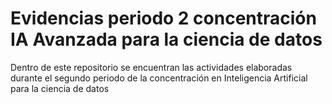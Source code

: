 # Evidencias periodo 2 concentración IA Avanzada para la ciencia de datos

Dentro de este repositorio se encuentran las actividades elaboradas durante el segundo periodo de la concentración en Inteligencia Artificial para la ciencia de datos